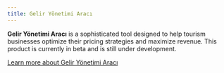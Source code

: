 ```yaml
---
title: Gelir Yönetimi Aracı
---
```


**Gelir Yönetimi Aracı** is a sophisticated tool designed to help tourism businesses optimize their pricing strategies and maximize revenue. This product is currently in beta and is still under development.

[Learn more about Gelir Yönetimi Aracı](docs/geliryonetimaraci)